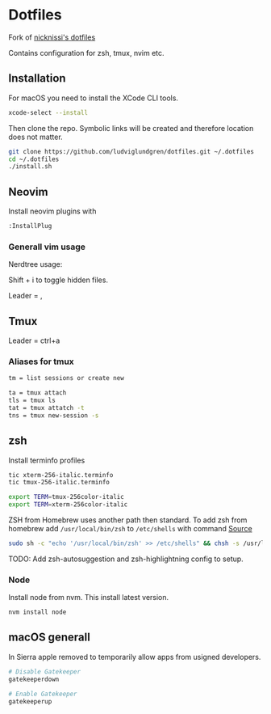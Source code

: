 # Dotfiles

Fork of [nicknissi's dotfiles](https://github.com/nicknissi/dotfiles)

Contains configuration for zsh, tmux, nvim etc.

## Installation

For macOS you need to install the XCode CLI tools.

```bash
xcode-select --install
```

Then clone the repo. Symbolic links will be created and therefore location does not matter.

```bash
git clone https://github.com/ludviglundgren/dotfiles.git ~/.dotfiles
cd ~/.dotfiles
./install.sh
```

## Neovim

Install neovim plugins with

```bash
:InstallPlug
```

### Generall vim usage

Nerdtree usage:

Shift + i to toggle hidden files.

Leader = ,

## Tmux

Leader = ctrl+a

### Aliases for tmux

```bash
tm = list sessions or create new

ta = tmux attach
tls = tmux ls
tat = tmux attatch -t
tns = tmux new-session -s
```

## zsh

Install terminfo profiles

```bash
tic xterm-256-italic.terminfo
tic tmux-256-italic.terminfo

export TERM=tmux-256color-italic
export TERM=xterm-256color-italic
```

ZSH from Homebrew uses another path then standard.
To add zsh from homebrew add `/usr/local/bin/zsh` to `/etc/shells` with command
[Source](http://stackoverflow.com/questions/1276703/how-to-make-zsh-run-as-a-login-shell-on-mac-os-x-in-iterm/35762726#35762726)

```bash
sudo sh -c "echo '/usr/local/bin/zsh' >> /etc/shells" && chsh -s /usr/local/bin/zsh
```

TODO:
Add zsh-autosuggestion and zsh-highlightning config to setup.

### Node

Install node from nvm. This install latest version.

```bash
nvm install node
```

## macOS generall

In Sierra apple removed to temporarily allow apps from usigned developers.

```bash
# Disable Gatekeeper
gatekeeperdown

# Enable Gatekeeper
gatekeeperup
```

